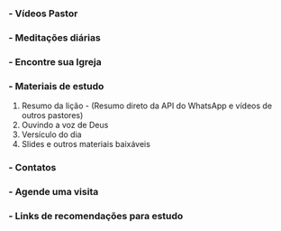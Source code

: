 ### - Vídeos Pastor
### - Meditações diárias
### - Encontre sua Igreja
### - Materiais de estudo
1. Resumo da lição - (Resumo direto da API do WhatsApp e vídeos de outros pastores)
2. Ouvindo a voz de Deus
3. Versículo do dia
4. Slides e outros materiais baixáveis
### - Contatos 

### - Agende uma visita
### - Links de recomendações para estudo
